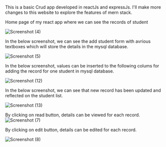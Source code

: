 This is a basic Crud app developed in reactJs and expressJs. I'll  make more changes to this website to explore the features of mern stack. 

Home page of my react app where we can see the records of student

![Screenshot (4)](https://github.com/user-attachments/assets/32176a39-e9db-42ad-a50d-1fc343051d86)


In the below screenshot, we can see the add student form with avrious textboxes which will store the details in the mysql database.

![Screenshot (5)](https://github.com/user-attachments/assets/0aeb29aa-1e3f-46f1-a6df-56703d0998e9)


In the below screenshot, values can be inserted to the following colums for adding the record for one student in mysql database. 

![Screenshot (12)](https://github.com/user-attachments/assets/aa33c221-2c14-4c14-ac8a-b84cd506db4a)


In the below screenshot, we can see that new record has been updated and reflected on the student list.

![Screenshot (13)](https://github.com/user-attachments/assets/0fd81a8e-b88f-4866-8901-2f93067cbf04)


By clicking on read button, details can be viewed for each record.
![Screenshot (7)](https://github.com/user-attachments/assets/398b6d28-5c64-4be9-bec3-31779c10945c)


By clicking on edit button, details can be edited for each record.

![Screenshot (8)](https://github.com/user-attachments/assets/2a6b0318-4222-46a0-abeb-54aa2ce7671a)


